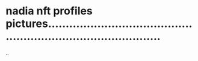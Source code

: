 # nadia nft profiles pictures.....................................................................................
..
